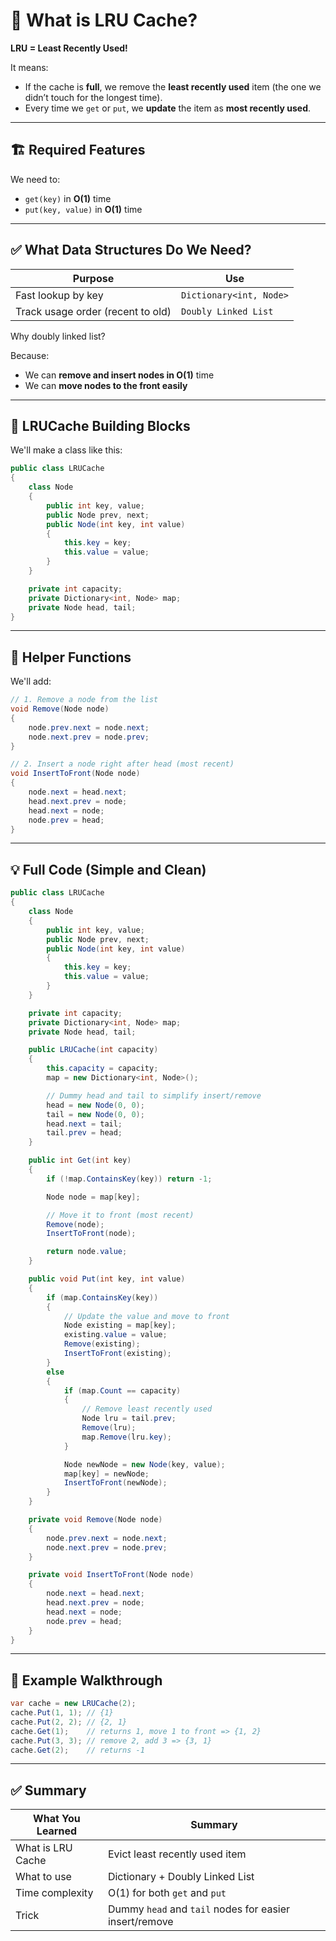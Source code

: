 # 🧠 What is LRU Cache?

**LRU = Least Recently Used!**

It means:

- If the cache is **full**, we remove the **least recently used** item (the one we didn’t touch for the longest time).
- Every time we `get` or `put`, we **update** the item as **most recently used**.

---

## 🏗️ Required Features

We need to:

- `get(key)` in **O(1)** time
- `put(key, value)` in **O(1)** time

---

## ✅ What Data Structures Do We Need?

| Purpose                           | Use                     |
| --------------------------------- | ----------------------- |
| Fast lookup by key                | `Dictionary<int, Node>` |
| Track usage order (recent to old) | `Doubly Linked List`    |

Why doubly linked list?

Because:

- We can **remove and insert nodes in O(1)** time
- We can **move nodes to the front easily**

---

## 🧱 LRUCache Building Blocks

We'll make a class like this:

```csharp
public class LRUCache
{
    class Node
    {
        public int key, value;
        public Node prev, next;
        public Node(int key, int value)
        {
            this.key = key;
            this.value = value;
        }
    }

    private int capacity;
    private Dictionary<int, Node> map;
    private Node head, tail;
}
```

---

## 🔄 Helper Functions

We'll add:

```csharp
// 1. Remove a node from the list
void Remove(Node node)
{
    node.prev.next = node.next;
    node.next.prev = node.prev;
}

// 2. Insert a node right after head (most recent)
void InsertToFront(Node node)
{
    node.next = head.next;
    head.next.prev = node;
    head.next = node;
    node.prev = head;
}
```

---

## 💡 Full Code (Simple and Clean)

```csharp
public class LRUCache
{
    class Node
    {
        public int key, value;
        public Node prev, next;
        public Node(int key, int value)
        {
            this.key = key;
            this.value = value;
        }
    }

    private int capacity;
    private Dictionary<int, Node> map;
    private Node head, tail;

    public LRUCache(int capacity)
    {
        this.capacity = capacity;
        map = new Dictionary<int, Node>();

        // Dummy head and tail to simplify insert/remove
        head = new Node(0, 0);
        tail = new Node(0, 0);
        head.next = tail;
        tail.prev = head;
    }

    public int Get(int key)
    {
        if (!map.ContainsKey(key)) return -1;

        Node node = map[key];

        // Move it to front (most recent)
        Remove(node);
        InsertToFront(node);

        return node.value;
    }

    public void Put(int key, int value)
    {
        if (map.ContainsKey(key))
        {
            // Update the value and move to front
            Node existing = map[key];
            existing.value = value;
            Remove(existing);
            InsertToFront(existing);
        }
        else
        {
            if (map.Count == capacity)
            {
                // Remove least recently used
                Node lru = tail.prev;
                Remove(lru);
                map.Remove(lru.key);
            }

            Node newNode = new Node(key, value);
            map[key] = newNode;
            InsertToFront(newNode);
        }
    }

    private void Remove(Node node)
    {
        node.prev.next = node.next;
        node.next.prev = node.prev;
    }

    private void InsertToFront(Node node)
    {
        node.next = head.next;
        head.next.prev = node;
        head.next = node;
        node.prev = head;
    }
}
```

---

## 🧪 Example Walkthrough

```csharp
var cache = new LRUCache(2);
cache.Put(1, 1); // {1}
cache.Put(2, 2); // {2, 1}
cache.Get(1);    // returns 1, move 1 to front => {1, 2}
cache.Put(3, 3); // remove 2, add 3 => {3, 1}
cache.Get(2);    // returns -1
```

---

## ✅ Summary

| What You Learned  | Summary                                                |
| ----------------- | ------------------------------------------------------ |
| What is LRU Cache | Evict least recently used item                         |
| What to use       | Dictionary + Doubly Linked List                        |
| Time complexity   | O(1) for both `get` and `put`                          |
| Trick             | Dummy `head` and `tail` nodes for easier insert/remove |
